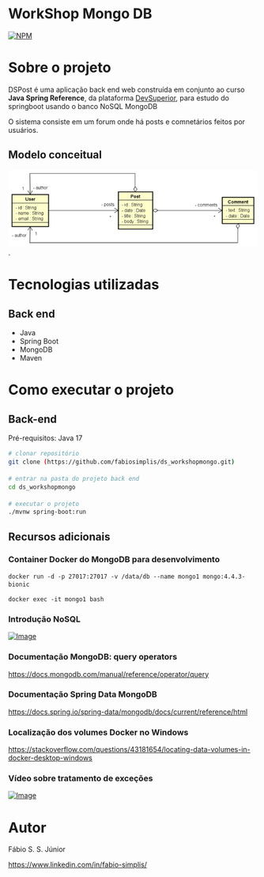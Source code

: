 # WorkShop Mongo DB
[![NPM](https://img.shields.io/npm/l/react)](https://github.com/fabiosimplis/DEV-dscommerce-back-end/blob/main/LICENSE) 

# Sobre o projeto

DSPost é uma aplicação back end web construída em conjunto ao curso **Java Spring Reference**, da plataforma [DevSuperior](https://devsuperior.com "Site da DevSuperior"), para estudo do springboot usando o banco NoSQL MongoDB

O sistema consiste em um forum onde há posts e comnetários feitos por usuários.

## Modelo conceitual
![Modelo Conceitual](https://github.com/fabiosimplis/ds_workshopmongo/blob/main/assets/modelo_conceitual.png).

# Tecnologias utilizadas
## Back end
- Java
- Spring Boot
- MongoDB
- Maven

# Como executar o projeto

## Back-end
Pré-requisitos: Java 17

```bash
# clonar repositório
git clone (https://github.com/fabiosimplis/ds_workshopmongo.git)

# entrar na pasta do projeto back end
cd ds_workshopmongo

# executar o projeto
./mvnw spring-boot:run
```
## Recursos adicionais


### Container Docker do MongoDB para desenvolvimento

```
docker run -d -p 27017:27017 -v /data/db --name mongo1 mongo:4.4.3-bionic
```

```
docker exec -it mongo1 bash
```

### Introdução NoSQL

[![Image](https://img.youtube.com/vi/c6h5eR0TvfU/mqdefault.jpg "Vídeo no Youtube")](https://youtu.be/c6h5eR0TvfU)

### Documentação MongoDB: query operators

https://docs.mongodb.com/manual/reference/operator/query

### Documentação Spring Data MongoDB

https://docs.spring.io/spring-data/mongodb/docs/current/reference/html

### Localização dos volumes Docker no Windows

https://stackoverflow.com/questions/43181654/locating-data-volumes-in-docker-desktop-windows

### Vídeo sobre tratamento de exceções

[![Image](https://img.youtube.com/vi/MAv7xgnSD-s/mqdefault.jpg "Vídeo no Youtube")](https://youtu.be/MAv7xgnSD-s)



# Autor

Fábio S. S. Júnior

https://www.linkedin.com/in/fabio-simplis/
